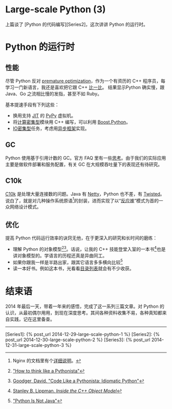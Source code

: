 # Large-scale Python (3)

上篇谈了 [Python 的代码编写][Series2]，这次讲讲 Python 的运行时。

# Python 的运行时

## 性能

尽管 Python 反对 [premature optimization](http://en.wikipedia.org/wiki/Program_optimization#When_to_optimize)，作为一个有资历的 C++ 程序员，每学习一门新语言，我还是喜欢把它跟 C++ [比一比](http://benchmarksgame.alioth.debian.org)。 结果显示Python 确实慢，跟 Java、Go 之流相比慢的发指，甚至不如 Ruby。

基本提速手段有下列这些：

* 换用支持 [JIT](http://en.wikipedia.org/wiki/Just-in-time_compilation) 的 [PyPy](http://pypy.org) 虚拟机。
* 将[计算密集型](http://en.wikipedia.org/wiki/CPU-bound)模块用 C++ 编写，可以利用 [Boost.Python](www.boost.org/doc/libs/release/libs/python/)。
* [IO密集型](http://en.wikipedia.org/wiki/I/O_bound)任务，考虑用[异步框架](https://www.paypal-engineering.com/2014/12/10/10-myths-of-enterprise-python/#python-lacks-concurrency)实现。

## GC

Python 使用基于引用计数的 GC。官方 FAQ 里有一些[思考](https://docs.python.org/3/faq/design.html#how-does-python-manage-memory)。由于我们的实际应用主要是做软件部署和服务配置，有关 GC 在大规模吞吐量下的表现还有待研究。

## C10k

[C10k](http://en.wikipedia.org/wiki/C10k_problem) 是处理大量连接数的问题。Java 有 [Netty](http://en.wikipedia.org/wiki/Netty_%28software%29)，Python 也不差，有 [Twisted](http://en.wikipedia.org/wiki/Twisted_(software))。说白了，就是对几种操作系统原语[^select]的封装，进而实现了以“[反应堆](http://en.wikipedia.org/wiki/Reactor_pattern)”模式为首的一众网络设计模式。

## 优化

提高 Python 代码运行效率的诀窍无他，在于更深入的研究和长时间的磨练：

* 理解 Python 的对象模型[^e1][^e2]。话说，让我的 C++ 技能登堂入室的一本书[^e3]也是讲对象模型的。学语言的历程还真是异曲同工。
* 如果你跟我一样是半路出家，跟其它语言多多横向比较[^e4]
* 读一本好书。例如这本书，光看看[目录列表](http://www.effectivepython.com)就会有不少收获。

# 结束语

2014 年最后一天，带着一年来的感悟，完成了这一系列三篇文章。对 Python 的认识，从最初偶尔用用，到现在深度思考。其间各种资料收集不易，各种真知都来自实践，记在这里备查。

---
[^select]: Nginx 的文档里有个[详细说明](http://nginx.org/en/docs/events.html)。
[^e1]: ["How to think like a Pythonista"](http://python.net/crew/mwh/hacks/objectthink.html)
[^e2]: [Goodger, David. "Code Like a Pythonista: Idiomatic Python"](http://python.net/~goodger/projects/pycon/2007/idiomatic/handout.html)
[^e3]: [Stanley B. Lippman. _Inside the C++ Object Model_](http://book.douban.com/subject/1484262/)
[^e4]: ["Python Is Not Java"](http://dirtsimple.org/2004/12/python-is-not-java.html)

[Series1]: {% post_url 2014-12-29-large-scale-python-1 %}
[Series2]: {% post_url 2014-12-30-large-scale-python-2 %}
[Series3]: {% post_url 2014-12-31-large-scale-python-3 %}
